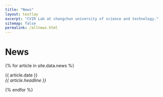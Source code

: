 ```yaml
---
title: "News"
layout: textlay
excerpt: "CVIR Lab at changchun university of science and technology."
sitemap: false
permalink: /allnews.html
---
```


# News

{% for article in site.data.news %}
<p>{{ article.date }} <br>
<em>{{ article.headline }}</em></p>
{% endfor %}
